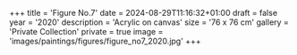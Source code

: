 +++
title = 'Figure No.7'
date = 2024-08-29T11:16:32+01:00
draft = false
year = '2020'
description = 'Acrylic on canvas'
size = '76 x 76 cm'
gallery = 'Private Collection'
private = true
image = 'images/paintings/figures/figure_no7_2020.jpg'
+++
